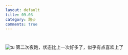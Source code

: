 ```yaml
---
layout: default
title: 09.03
category: 跑步
comments: true
---
```


#
![tu](http://ww1.sinaimg.cn/large/6f923d17gw1evpk9u5717j20hs0qok6e.jpg)
第二次夜跑，状态比上一次好多了，似乎有点喜欢上了
